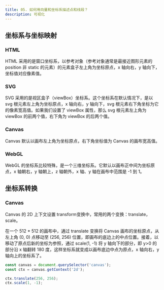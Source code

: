```yaml
---
title: 05. 如何用向量和坐标系描述点和线段？
description: 可视化
---
```


## 坐标系与坐标映射

### HTML

HTML 采用的是窗口坐标系，以参考对象（参考对象通常是最接近图形元素的 position 非 static 的元素）的元素盒子左上角为坐标原点，x 轴向右，y 轴向下，坐标值对应像素值。

### SVG

SVG 采用的是视区盒子（viewBox）坐标系。这个坐标系在默认情况下，是以 svg 根元素左上角为坐标原点，x 轴向右，y 轴向下，svg 根元素右下角坐标为它的像素宽高值。如果我们设置了 viewBox 属性，那么 svg 根元素左上角为 viewBox 的前两个值，右下角为 viewBox 的后两个值。

### Canvas

Canvas 默认以画布左上角为坐标原点，右下角坐标值为 Canvas 的画布宽高值。

### WebGL

WebGL 的坐标系比较特殊，是一个三维坐标系。它默认以画布正中间为坐标原点，x 轴朝右，y 轴朝上，z 轴朝外，x 轴、y 轴在画布中范围是 -1 到 1。

## 坐标系转换

### Canvas

Canvas 的 2D 上下文设置 transform变换中，常用的两个变换：translate，scale。

在一个 512 * 512 的画布中，通过 translate 变换将 Canvas 画布的坐标原点，从左上角 (0, 0) 点移动至 (256, 256) 位置，即画布的底边上的中点位置。接着，以移动了原点后新的坐标为参照，通过 scale(1, -1) 将 y 轴向下的部分，即 y>0 的部分沿 x 轴翻转 180 度，这样坐标系就变成以画布底边中点为原点，x 轴向右，y 轴向上的坐标系了。

```js
const canvas = document.querySelector('canvas');
const ctx = canvas.getContext('2d');

ctx.translate(256, 256);
ctx.scale(1, -1);
```
